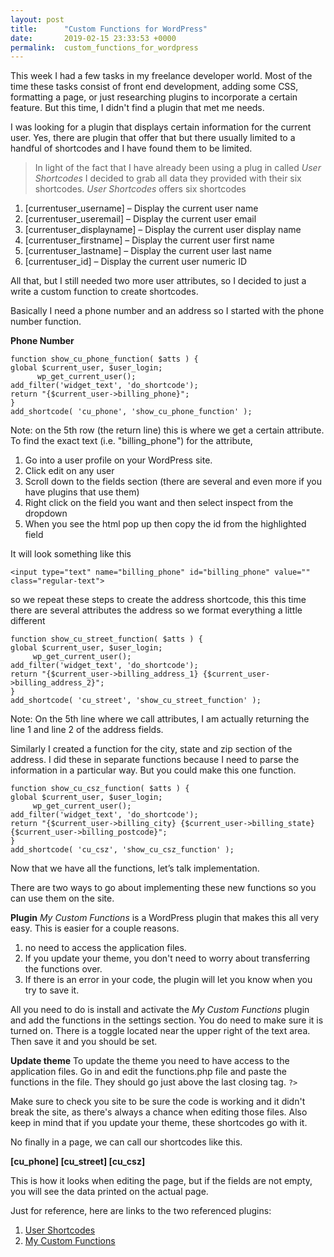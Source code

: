 ```yaml
---
layout: post
title:      "Custom Functions for WordPress"
date:       2019-02-15 23:33:53 +0000
permalink:  custom_functions_for_wordpress
---
```



This week I had a few tasks in my freelance developer world. Most of the time these tasks consist of front end development, adding some CSS, formatting a page, or just researching plugins to incorporate a certain feature. But this time, I didn't find a plugin that met me needs. 

I was looking for a plugin that displays certain information for the current user. Yes, there are plugin that offer that but there usually limited to a handful of shortcodes and I have found them to be limited. 

> In light of the fact that I have already been using a plug in called *User Shortcodes* I decided to grab all data they provided with their six shortcodes. 
*User Shortcodes* offers six shortcodes
1. [currentuser_username] – Display the current user name
2. [currentuser_useremail] – Display the current user email
3. [currentuser_displayname] – Display the current user display name
4. [currentuser_firstname] – Display the current user first name
5. [currentuser_lastname] – Display the current user last name
6. [currentuser_id] – Display the current user numeric ID

All that, but I still needed two more user attributes, so I decided to just a write a custom function to create shortcodes. 

Basically I need a phone number and an address so I started with the phone number function.

**Phone Number**
```
function show_cu_phone_function( $atts ) {
global $current_user, $user_login;
      wp_get_current_user();
add_filter('widget_text', 'do_shortcode');
return "{$current_user->billing_phone}";
}
add_shortcode( 'cu_phone', 'show_cu_phone_function' );
```

Note: on the 5th row (the return line) this is where we get a certain attribute.
To find the exact text (i.e. "billing_phone") for the attribute, 
1. Go into a user profile on your WordPress site.  
2. Click edit on any user
3. Scroll down to the fields section (there are several and even more if you have plugins that use them)
4. Right click on the field you want and then select inspect from the dropdown
5. When you see the html pop up then copy the id from the highlighted field

It will look something like this 
```
<input type="text" name="billing_phone" id="billing_phone" value="" class="regular-text">
```

so we repeat these steps to create the address shortcode, this this time there are several attributes the address so we format everything a little different
 
 ```
function show_cu_street_function( $atts ) {
global $current_user, $user_login;
      wp_get_current_user();
add_filter('widget_text', 'do_shortcode');
return "{$current_user->billing_address_1} {$current_user->billing_address_2}";
}
add_shortcode( 'cu_street', 'show_cu_street_function' );
``` 

Note: On the 5th line where we call attributes, I am actually returning the line 1 and line 2 of the address fields. 

Similarly I created a function for the city, state and zip section of the address. I did these in separate functions because I need to parse the information in a particular way. But you could make this one function. 

 ```
function show_cu_csz_function( $atts ) {
global $current_user, $user_login;
      wp_get_current_user();
add_filter('widget_text', 'do_shortcode');
return "{$current_user->billing_city} {$current_user->billing_state} {$current_user->billing_postcode}";
}
add_shortcode( 'cu_csz', 'show_cu_csz_function' );
```

Now that we have all the functions, let’s talk implementation. 

There are two ways to go about implementing these new functions so you can use them on the site. 

**Plugin**
*My Custom Functions* is a WordPress plugin that makes this all very easy. This is easier for a couple reasons. 
1. no need to access the application files. 
2. If you update your theme, you don't need to worry about transferring the functions over. 
3. If there is an error in your code, the plugin will let you know when you try to save it. 

All you need to do is install and activate the *My Custom Functions* plugin and add the functions in the settings section. 
You do need to make sure it is turned on. There is a toggle located near the upper right of the text area.  
Then save it and you should be set. 


**Update theme**
To update the theme you need to have access to the application files. Go in and edit the functions.php file and paste the functions in the file. They should go just above the last closing tag.
```?>```

Make sure to check you site to be sure the code is working and it didn't break the site, as there's always a chance when editing those files. Also keep in mind that if you update your theme, these shortcodes go with it. 

No finally in a page, we can call our shortcodes like this.

**[cu_phone]
[cu_street]
[cu_csz]**

This is how it looks when editing the page, but if the fields are not empty, you will see the data printed on the actual page. 

Just for reference, here are links to the two referenced plugins:
1. [User Shortcodes](https://wordpress.org/plugins/user-shortcodes/)
2. [My Custom Functions](https://wordpress.org/plugins/my-custom-functions/)

